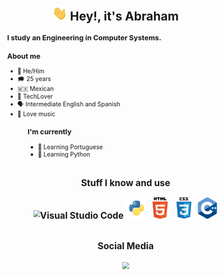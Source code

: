 <h1 align="center"><img src="https://raw.githubusercontent.com/ABSphreak/ABSphreak/master/gifs/Hi.gif" width="35px"> Hey!, it's Abraham </h1>
<h3 aling="center">I study an Engineering in Computer Systems.</h3>

### About me
<ul>
  <li>👩 He/Him</li>
  <li>🗯️ 25 years</li>
  <li>🇲🇽 Mexican</li>
  <li>📱 TechLover</li>
  <li>🗣️ Intermediate English and Spanish</li>
  <li>🎵 Love music </li>
<ul>

### I'm currently
<ul>
  <li>🥖 Learning Portuguese</li>
  <li>🐍 Learning Python</li>
</ul>
<br>
  

<h2 align="center">
  <p>Stuff I know and use</p>
<img alt="Visual Studio Code" width="50px"  src="https://user-images.githubusercontent.com/674621/71187801-14e60a80-2280-11ea-94c9-e56576f76baf.png"/>
<img alt="Python" width="50px"  src="https://raw.githubusercontent.com/github/explore/80688e429a7d4ef2fca1e82350fe8e3517d3494d/topics/python/python.png"/>
<img alt="HTML5" width="50px" src="https://raw.githubusercontent.com/github/explore/80688e429a7d4ef2fca1e82350fe8e3517d3494d/topics/html/html.png" />
<img alt="CSS3" width="50px" src="https://raw.githubusercontent.com/github/explore/80688e429a7d4ef2fca1e82350fe8e3517d3494d/topics/css/css.png" />
<img alt="C++" width="50px" src="https://raw.githubusercontent.com/github/explore/80688e429a7d4ef2fca1e82350fe8e3517d3494d/topics/cpp/cpp.png" />
<br> <br> 

<p>Social Media</p>
<a href="https://www.linkedin.com/in/abalso/">
    <img src="https://img.shields.io/badge/LinkedIn-7289DA?style=for-the-badge&logo=linkedin&logoColor=white">
</a>

